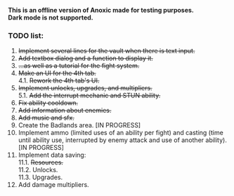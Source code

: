 **This is an offline version of Anoxic made for testing purposes.**  
**Dark mode is not supported.**  

### TODO list:
1. ~~Implement several lines for the vault when there is text input.~~
2. ~~Add textbox dialog and a function to display it.~~
3. ~~...as well as a tutorial for the fight system.~~
4. ~~Make an UI for the 4th tab.~~  
4.1. ~~Rework the 4th tab's UI.~~
5. ~~Implement unlocks, upgrades, and multipliers.~~  
5.1. ~~Add the interrupt mechanic and STUN ability.~~
6. ~~Fix ability cooldown.~~
7. ~~Add information about enemies.~~
8. ~~Add music and sfx.~~
9. Create the Badlands area. \[IN PROGRESS\]
10. Implement ammo (limited uses of an ability per fight) and casting (time until ability use, interrupted by enemy attack and use of another ability). \[IN PROGRESS\]
11. Implement data saving:  
11.1. ~~Resources.~~  
11.2. Unlocks.  
11.3. Upgrades.
12. Add damage multipliers.
